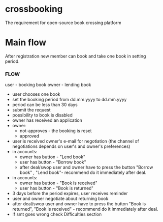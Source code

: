 # crossbooking
The requirement for open-source book crossing platform

# Main flow

After registration new member can book and take one book in setting period.
### FLOW

user - booking book
owner - lending book
- user chooses one book
- set the booking period from dd.mm.yyyy  to dd.mm.yyyy
- period can be less than 30 days
- submit the request
- possibility to book is disabled
- owner has received an application
- owner:
	- not-approves - the booking is reset
	- approved
- user is received owner's e-mail for negotiation (the channel of negotiations depends on user's and owner's preferences)
- in accounts:
	- owner has button - "Lend book"
	- user  has button - "Borrow book"
	- after deal/swop user and owner have to press the button   "Borrow book" , "Lend book"- recommend do it immediately after deal.
- in accounts:
	- owner has button - "Book is received"
	- user  has button - "Book is returned"
- 3 days before the period expires, user receives reminder
- user and owner negotiate about returning book
- after deal/swop user and owner have to press the button "Book is returned", "Book is received" - recommend do it immediately after deal.
- If smt goes wrong check Difficulties section

